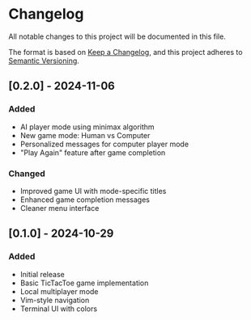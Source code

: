 # Changelog

All notable changes to this project will be documented in this file.

The format is based on [Keep a Changelog](https://keepachangelog.com/en/1.0.0/),
and this project adheres to [Semantic Versioning](https://semver.org/spec/v2.0.0.html).

## [0.2.0] - 2024-11-06

### Added
- AI player mode using minimax algorithm
- New game mode: Human vs Computer
- Personalized messages for computer player mode
- "Play Again" feature after game completion

### Changed
- Improved game UI with mode-specific titles
- Enhanced game completion messages
- Cleaner menu interface

## [0.1.0] - 2024-10-29

### Added
- Initial release
- Basic TicTacToe game implementation
- Local multiplayer mode
- Vim-style navigation
- Terminal UI with colors
